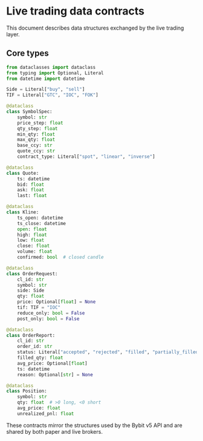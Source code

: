 # Live trading data contracts

This document describes data structures exchanged by the live trading layer.

## Core types

```python
from dataclasses import dataclass
from typing import Optional, Literal
from datetime import datetime

Side = Literal["buy", "sell"]
TIF = Literal["GTC", "IOC", "FOK"]

@dataclass
class SymbolSpec:
    symbol: str
    price_step: float
    qty_step: float
    min_qty: float
    max_qty: float
    base_ccy: str
    quote_ccy: str
    contract_type: Literal["spot", "linear", "inverse"]

@dataclass
class Quote:
    ts: datetime
    bid: float
    ask: float
    last: float

@dataclass
class Kline:
    ts_open: datetime
    ts_close: datetime
    open: float
    high: float
    low: float
    close: float
    volume: float
    confirmed: bool  # closed candle

@dataclass
class OrderRequest:
    cl_id: str
    symbol: str
    side: Side
    qty: float
    price: Optional[float] = None
    tif: TIF = "IOC"
    reduce_only: bool = False
    post_only: bool = False

@dataclass
class OrderReport:
    cl_id: str
    order_id: str
    status: Literal["accepted", "rejected", "filled", "partially_filled", "canceled"]
    filled_qty: float
    avg_price: Optional[float]
    ts: datetime
    reason: Optional[str] = None

@dataclass
class Position:
    symbol: str
    qty: float  # >0 long, <0 short
    avg_price: float
    unrealized_pnl: float
```

These contracts mirror the structures used by the Bybit v5 API and are shared by both
paper and live brokers.
